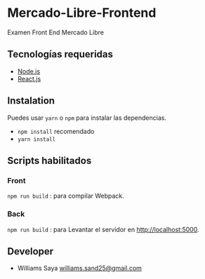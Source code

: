 # Mercado-Libre-Frontend

Examen Front End Mercado Libre

## Tecnologías requeridas

- [Node.js](https://nodejs.org/es/download/)
- [React.js](https://reactjs.org/)

## Instalation

Puedes usar `yarn` o `npm` para instalar las dependencias.

- `npm install` recomendado
- `yarn install`

## Scripts habilitados

### Front

`npm run build` : para compilar Webpack.

### Back

`npm run build` : para Levantar el servidor en [http://localhost:5000](http://localhost:5000).

## Developer

- Williams Saya <williams.sand25@gmail.com>